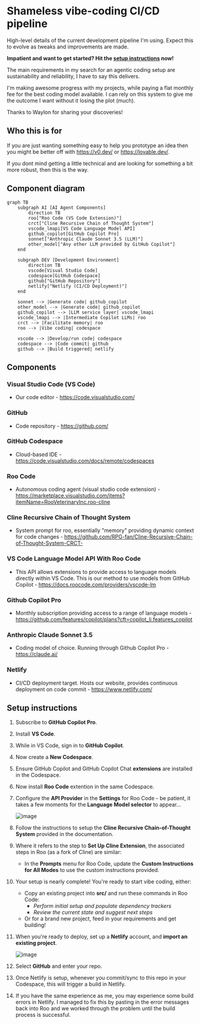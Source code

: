 # Shameless vibe-coding CI/CD pipeline
High-level details of the current development pipeline I'm using. Expect this to evolve as tweaks and improvements are made.

**Impatient and want to get started? Hit the [setup instructions](#setup-instructions) now!**

The main requirements in my search for an agentic coding setup are sustainability and reliability, I have to say this delivers. 

I'm making awesome progress with my projects, while paying a flat monthly fee for the best coding model available. I can rely on this system to give me the outcome I want without it losing the plot (much).

Thanks to Waylon for sharing your discoveries!

## Who this is for
If you are just wanting something easy to help you prototype an idea then you might be better off with https://v0.dev/ or https://lovable.dev/. 

If you dont mind getting a little technical and are looking for something a bit more robust, then this is the way.

## Component diagram
```mermaid
graph TB
    subgraph AI [AI Agent Components]
        direction TB
        roo["Roo Code (VS Code Extension)"]
        crct["Cline Recursive Chain of Thought System"]
        vscode_lmapi[VS Code Language Model API]
        github_copilot[GitHub Copilot Pro]
        sonnet["Anthropic Claude Sonnet 3.5 (LLM)"]
        other_model["Any other LLM provided by GitHub Copilot"]
    end

    subgraph DEV [Development Environment]
        direction TB
        vscode[Visual Studio Code]
        codespace[GitHub Codespace]
        github["GitHub Repository"]
        netlify["Netlify (CI/CD Deployment)"]
    end

    sonnet --> |Generate code| github_copilot
    other_model --> |Generate code| github_copilot
    github_copilot --> |LLM service layer| vscode_lmapi
    vscode_lmapi --> |Intermediate Copilot LLMs| roo
    crct --> |Facilitate memory| roo
    roo --> |Vibe coding| codespace

    vscode --> |Develop/run code| codespace
    codespace --> |Code commit| github
    github --> |Build triggered| netlify

```

## Components
### Visual Studio Code (VS Code)
- Our code editor - https://code.visualstudio.com/

### GitHub
- Code repository - https://github.com/

### GitHub Codespace
- Cloud-based IDE - https://code.visualstudio.com/docs/remote/codespaces

### Roo Code
- Autonomous coding agent (visual studio code extension) - https://marketplace.visualstudio.com/items?itemName=RooVeterinaryInc.roo-cline

### Cline Recursive Chain of Thought System
- System prompt for roo, essentially "memory" providing dynamic context for code changes - https://github.com/RPG-fan/Cline-Recursive-Chain-of-Thought-System-CRCT-

### VS Code Language Model API With Roo Code
- This API allows extensions to provide access to language models directly within VS Code. This is our method to use models from GitHub Copilot - https://docs.roocode.com/providers/vscode-lm

### Github Copilot Pro
- Monthly subscription providing access to a range of language models - https://github.com/features/copilot/plans?cft=copilot_li.features_copilot

### Anthropic Claude Sonnet 3.5
- Coding model of choice. Running through Github Copilot Pro - https://claude.ai/

### Netlify
- CI/CD deployment target. Hosts our website, provides continuous deployment on code commit - https://www.netlify.com/

## Setup instructions
1. Subscribe to **GitHub Copilot Pro**.
2. Install **VS Code**.
3. While in VS Code, sign in to **GitHub Copilot**.
4. Now create a **New Codespace**.
5. Ensure GitHub Copilot and GitHub Copilot Chat **extensions** are installed in the Codespace.
6. Now install **Roo Code** extention in the same Codespace.
7. Configure the **API Provider** in the **Settings** for Roo Code - be patient, it takes a few moments for the **Language Model selector** to appear...

    ![image](https://github.com/cgbarlow/pipeline/blob/main/vscode_lmapi_providers.png)

8. Follow the instructions to setup the **Cline Recursive Chain-of-Thought System** provided in the documentation.
9. Where it refers to the step to **Set Up Cline Extension**, the associated steps in Roo (as a fork of Cline) are similar:
    * In the **Prompts** menu for Roo Code, update the **Custom Instructions for All Modes** to use the custom instructions provided.
10. Your setup is nearly complete! You're ready to start vibe coding, either:
    * Copy an existing project into **src/** and run these commands in Roo Code:
        * *Perform initial setup and populate dependency trackers*
        * *Review the current state and suggest next steps*
    * Or for a brand new project, feed in your requirements and get building!
11. When you're ready to deploy, set up a **Netlify** account, and **import an existing project**.

    ![image](https://github.com/cgbarlow/pipeline/blob/main/netlify.png)

13. Select **GitHub** and enter your repo.
14. Once Netlify is setup, whenever you commit/sync to this repo in your Codespace, this will trigger a build in Netlify.
15. If you have the same experience as me, you may experience some build errors in Netlify. I managed to fix this by pasting in the error messages back into Roo and we worked through the problem until the build process is successful.

